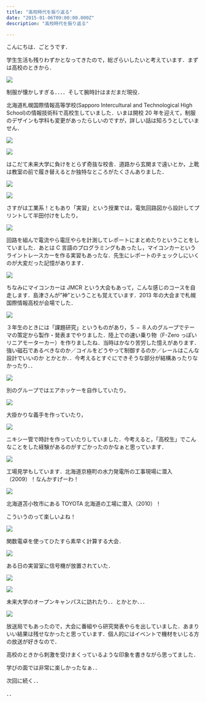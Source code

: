```yaml
---
title: "高校時代を振り返る"
date: "2015-01-06T09:00:00.000Z"
description: "高校時代を振り返る"

---
```


こんにちは．ごとうです．

学生生活も残りわずかとなってきたので，総ざらいしたいと考えています．まずは高校のときから．

![](https://cdn-images-1.medium.com/max/2000/0*7t5Ifrpksnh7HUO5.jpg)

制服が懐かしすぎる．．．．そして腕時計はまだまだ現役．

北海道札幌国際情報高等学校(Sapporo Intercultural and Technological High School)の情報技術科で高校生していました．いまは開校 20 年を迎えて，制服のデザインも学科も変更があったらしいのですが，詳しい話は知ろうとしていません．

![](https://cdn-images-1.medium.com/max/2000/0*5qWDb_1hkdgISMuI.jpg)

![](https://cdn-images-1.medium.com/max/2000/0*vvGihZOTDq-jDAFr.jpg)

はこだて未来大学に負けをとらず奇抜な校舎．道路から玄関まで遠いとか，上靴は教室の前で履き替えるとか独特なところがたくさんありました．

![](https://cdn-images-1.medium.com/max/2000/0*0GCAL1fepdt0oE8V.jpg)

![](https://cdn-images-1.medium.com/max/2000/0*PaBlcS1sxsKBpvyp.jpg)

さすがは工業系！ともあり「実習」という授業では，電気回路図から設計してプリントして半田付けをしたり，

![](https://cdn-images-1.medium.com/max/2000/0*gy9AIIHlMtSUJQe6.jpg)

回路を組んで電流やら電圧やらを計測してレポートにまとめたりということをしていました．あとは C 言語のプログラミングもあったし，マイコンカーというライントレースカーを作る実習もあったな．先生にレポートのチェックしにいくのが大変だった記憶があります．

![](https://cdn-images-1.medium.com/max/2000/0*gBfuJkmSIH5UpcdG.jpg)

ちなみにマイコンカーは JMCR という大会もあって，こんな感じのコースを自走します．島津さんが”神”ということも覚えています．2013 年の大会まで札幌国際情報高校が会場でした．

![](https://cdn-images-1.medium.com/max/2000/0*NZ9-b9IW_cDVfNvc.jpg)

３年生のときには「課題研究」というものがあり，５ − ８人のグループでテーマの策定から製作・発表までやりました．陸上での速い乗り物（F-Zero っぽいリニアモーターカー）を作りましたね．当時はかなり苦労した憶えがあります．強い磁石であるべきなのか／コイルをどうやって制御するのか／レールはこんな設計でいいのか とかとか．．今考えるとすぐにできそうな部分が結構あったりなかったり．．

![](https://cdn-images-1.medium.com/max/2000/0*Xn8IpFEe4144OzoO.jpg)

別のグループではエアホッケーを自作していたり，

![](https://cdn-images-1.medium.com/max/2000/0*JNGQF6gR51GbXoLd.jpg)

大掛かりな義手を作っていたり，

![](https://cdn-images-1.medium.com/max/2000/0*Wq13JmOEyaYCzmD6.jpg)

ニキシー管で時計を作っていたりしていました．今考えると，「高校生」でこんなことをした経験があるのがすごかったのかなぁと思っています．

![](https://cdn-images-1.medium.com/max/2000/0*le8moPy9eQqAswBv.jpg)

工場見学もしています．北海道京極町の水力発電所の工事現場に潜入（2009）！なんかすげーわ！

![](https://cdn-images-1.medium.com/max/2000/0*IOj6K5Rg8jOXqMvR.jpg)

北海道苫小牧市にある TOYOTA 北海道の工場に潜入（2010）！

こういうのって楽しいよね！

![](https://cdn-images-1.medium.com/max/2000/0*wAXkwm1X_MT-veV6.jpg)

関数電卓を使ってひたすら素早く計算する大会．

![](https://cdn-images-1.medium.com/max/2000/0*88I8jfAyAXMgFvAV.jpg)

ある日の実習室に信号機が放置されていた．

![](https://cdn-images-1.medium.com/max/2000/0*yjDi501NHrePQ906.jpg)

![](https://cdn-images-1.medium.com/max/2000/0*azY4X1QY0IiOzh5N.jpg)

未来大学のオープンキャンパスに訪れたり．．とかとか．．．

![](https://cdn-images-1.medium.com/max/2000/0*TBt8r_PGWYtZpmRQ.jpg)

放送局でもあったので，大会に番組やら研究発表やらを出していました．あまりいい結果は残せなかったと思っています．個人的にはイベントで機材をいじる方の放送が好きなので．

高校のときから刺激を受けまくっているような印象を書きながら思ってました．

学びの面では非常に楽しかったなぁ．．

次回に続く．．

．．
